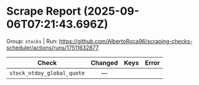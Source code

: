 # Scrape Report (2025-09-06T07:21:43.696Z)

Group: `stocks`  |  Run: https://github.com/AlbertoRoca96/scraping-checks-scheduler/actions/runs/17511632877

| Check | Changed | Keys | Error |
|---|:---:|:--|:--|
| `stock_ntdoy_global_quote` | — |  |  |
